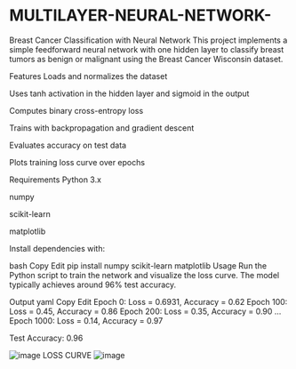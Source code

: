# MULTILAYER-NEURAL-NETWORK-
Breast Cancer Classification with Neural Network
This project implements a simple feedforward neural network with one hidden layer to classify breast tumors as benign or malignant using the Breast Cancer Wisconsin dataset.

Features
Loads and normalizes the dataset

Uses tanh activation in the hidden layer and sigmoid in the output

Computes binary cross-entropy loss

Trains with backpropagation and gradient descent

Evaluates accuracy on test data

Plots training loss curve over epochs

Requirements
Python 3.x

numpy

scikit-learn

matplotlib

Install dependencies with:

bash
Copy
Edit
pip install numpy scikit-learn matplotlib
Usage
Run the Python script to train the network and visualize the loss curve. The model typically achieves around 96% test accuracy.

 Output
yaml
Copy
Edit
Epoch 0: Loss = 0.6931, Accuracy = 0.62
Epoch 100: Loss = 0.45, Accuracy = 0.86
Epoch 200: Loss = 0.35, Accuracy = 0.90
...
Epoch 1000: Loss = 0.14, Accuracy = 0.97

Test Accuracy: 0.96

![image](https://github.com/user-attachments/assets/1e2c25ff-051f-4f7a-9acd-682d3a80b235)
LOSS CURVE
![image](https://github.com/user-attachments/assets/31f4a076-83df-48d2-b4cc-07b234931477)

